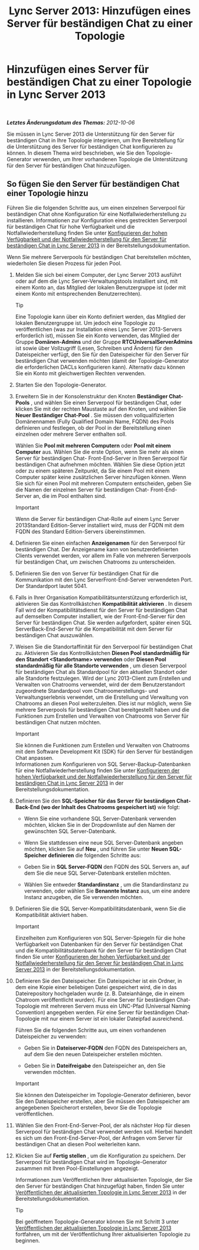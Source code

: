 ﻿---
title: 'Lync Server 2013: Hinzufügen eines Server für beständigen Chat zu einer Topologie'
TOCTitle: Hinzufügen eines Server für beständigen Chat zu einer Topologie
ms:assetid: 8389b307-8c17-4e45-b3b5-5dc9fcfc2ffb
ms:mtpsurl: https://technet.microsoft.com/de-de/library/JJ205049(v=OCS.15)
ms:contentKeyID: 49294599
ms.date: 05/19/2016
mtps_version: v=OCS.15
ms.translationtype: HT
---

# Hinzufügen eines Server für beständigen Chat zu einer Topologie in Lync Server 2013

 

_**Letztes Änderungsdatum des Themas:** 2012-10-06_

Sie müssen in Lync Server 2013 die Unterstützung für den Server für beständigen Chat in Ihre Topologie integrieren, um Ihre Bereitstellung für die Unterstützung des Server für beständigen Chat konfigurieren zu können. In diesem Thema wird beschrieben, wie Sie den Topologie-Generator verwenden, um Ihrer vorhandenen Topologie die Unterstützung für den Server für beständigen Chat hinzuzufügen.

## So fügen Sie den Server für beständigen Chat einer Topologie hinzu

Führen Sie die folgenden Schritte aus, um einen einzelnen Serverpool für beständigen Chat ohne Konfiguration für eine Notfallwiederherstellung zu installieren. Informationen zur Konfiguration eines gestreckten Serverpool für beständigen Chat für hohe Verfügbarkeit und die Notfallwiederherstellung finden Sie unter [Konfigurieren der hohen Verfügbarkeit und der Notfallwiederherstellung für den Server für beständigen Chat in Lync Server 2013](lync-server-2013-configuring-persistent-chat-server-for-high-availability-and-disaster-recovery.md) in der Bereitstellungsdokumentation.

Wenn Sie mehrere Serverpools für beständigen Chat bereitstellen möchten, wiederholen Sie diesen Prozess für jeden Pool.

1.  Melden Sie sich bei einem Computer, der Lync Server 2013 ausführt oder auf dem die Lync Server-Verwaltungstools installiert sind, mit einem Konto an, das Mitglied der lokalen Benutzergruppe ist (oder mit einem Konto mit entsprechenden Benutzerrechten).
    

    > [!TIP]
    > Eine Topologie kann über ein Konto definiert werden, das Mitglied der lokalen Benutzergruppe ist. Um jedoch eine Topologie zu veröffentlichen (was zur Installation eines Lync Server 2013-Servers erforderlich ist), müssen Sie ein Konto verwenden, das Mitglied der Gruppe <STRONG>Domänen-Admins</STRONG> und der Gruppe <STRONG>RTCUniversalServerAdmins</STRONG> ist sowie über Vollzugriff (Lesen, Schreiben und Ändern) für den Dateispeicher verfügt, den Sie für den Dateispeicher für den Server für beständigen Chat verwenden möchten (damit der Topologie-Generator die erforderlichen DACLs konfigurieren kann). Alternativ dazu können Sie ein Konto mit gleichwertigen Rechten verwenden.



2.  Starten Sie den Topologie-Generator.

3.  Erweitern Sie in der Konsolenstruktur den Knoten **Beständiger Chat-Pools** , und wählen Sie einen Serverpool für beständigen Chat, oder klicken Sie mit der rechten Maustaste auf den Knoten, und wählen Sie **Neuer Beständiger Chat-Pool** . Sie müssen den vollqualifizierten Domänennamen (Fully Qualified Domain Name, FQDN) des Pools definieren und festlegen, ob der Pool in der Bereitstellung einen einzelnen oder mehrere Server enthalten soll.
    
    Wählen Sie **Pool mit mehreren Computern** oder **Pool mit einem Computer** aus. Wählen Sie die erste Option, wenn Sie mehr als einen Server für beständigen Chat- Front-End-Server in Ihren Serverpool für beständigen Chat aufnehmen möchten. Wählen Sie diese Option jetzt oder zu einem späteren Zeitpunkt, da Sie einem Pool mit einem Computer später keine zusätzlichen Server hinzufügen können. Wenn Sie sich für einen Pool mit mehreren Computern entscheiden, geben Sie die Namen der einzelnen Server für beständigen Chat- Front-End-Server an, die im Pool enthalten sind.
    

    > [!IMPORTANT]
    > Wenn die Server für beständigen Chat-Rolle auf einem Lync Server 2013Standard Edition-Server installiert wird, muss der FQDN mit dem FQDN des Standard Edition-Servers übereinstimmen.



4.  Definieren Sie einen einfachen **Anzeigenamen** für den Serverpool für beständigen Chat. Der Anzeigename kann von benutzerdefinierten Clients verwendet werden, vor allem im Falle von mehreren Serverpools für beständigen Chat, um zwischen Chatrooms zu unterscheiden.

5.  Definieren Sie den von Server für beständigen Chat für die Kommunikation mit den Lync ServerFront-End-Server verwendeten Port. Der Standardport lautet 5041.

6.  Falls in Ihrer Organisation Kompatibilitätsunterstützung erforderlich ist, aktivieren Sie das Kontrollkästchen **Kompatibilität aktivieren** . In diesem Fall wird der Kompatibilitätsdienst für den Server für beständigen Chat auf demselben Computer installiert, wie der Front-End-Server für den Server für beständigen Chat. Sie werden aufgefordert, später einen SQL ServerBack-End-Server für die Kompatibilität mit dem Server für beständigen Chat auszuwählen.

7.  Weisen Sie die Standortaffinität für den Serverpool für beständigen Chat zu. Aktivieren Sie das Kontrollkästchen **Diesen Pool standardmäßig für den Standort \<Standortname\> verwenden** oder **Diesen Pool standardmäßig für alle Standorte verwenden** , um diesen Serverpool für beständigen Chat als Standardpool für den aktuellen Standort oder alle Standorte festzulegen. Wird der Lync 2013-Client zum Erstellen und Verwalten von Chatrooms verwendet, wird der dem Benutzerstandort zugeordnete Standardpool vom Chatroomerstellungs- und Verwaltungserlebnis verwendet, um die Erstellung und Verwaltung von Chatrooms an diesen Pool weiterzuleiten. Dies ist nur möglich, wenn Sie mehrere Serverpools für beständigen Chat bereitgestellt haben und die Funktionen zum Erstellen und Verwalten von Chatrooms von Server für beständigen Chat nutzen möchten.
    

    > [!IMPORTANT]
    > Sie können die Funktionen zum Erstellen und Verwalten von Chatrooms mit dem Software Development Kit (SDK) für den Server für beständigen Chat anpassen.<BR>Informationen zum Konfigurieren von SQL Server-Backup-Datenbanken für eine Notfallwiederherstellung finden Sie unter <A href="lync-server-2013-configuring-persistent-chat-server-for-high-availability-and-disaster-recovery.md">Konfigurieren der hohen Verfügbarkeit und der Notfallwiederherstellung für den Server für beständigen Chat in Lync Server 2013</A> in der Bereitstellungsdokumentation.



8.  Definieren Sie den **SQL-Speicher für das Server für beständigen Chat-Back-End (wo der Inhalt des Chatrooms gespeichert ist)** wie folgt:
    
      - Wenn Sie eine vorhandene SQL Server-Datenbank verwenden möchten, klicken Sie in der Dropdownliste auf den Namen der gewünschten SQL Server-Datenbank.
    
      - Wenn Sie stattdessen eine neue SQL Server-Datenbank angeben möchten, klicken Sie auf **Neu** , und führen Sie unter **Neuen SQL-Speicher definieren** die folgenden Schritte aus:
    
    <!-- end list -->
    
      - Geben Sie in **SQL Server-FQDN** den FQDN des SQL Servers an, auf dem Sie die neue SQL Server-Datenbank erstellen möchten.
    
      - Wählen Sie entweder **Standardinstanz** , um die Standardinstanz zu verwenden, oder wählen Sie **Benannte Instanz** aus, um eine andere Instanz anzugeben, die Sie verwenden möchten.

9.  Definieren Sie die SQL Server-Kompatibilitätsdatenbank, wenn Sie die Kompatibilität aktiviert haben.
    

    > [!IMPORTANT]
    > Einzelheiten zum Konfigurieren von SQL Server-Spiegeln für die hohe Verfügbarkeit von Datenbanken für den Server für beständigen Chat und die Kompatibilitätsdatenbank für den Server für beständigen Chat finden Sie unter <A href="lync-server-2013-configuring-persistent-chat-server-for-high-availability-and-disaster-recovery.md">Konfigurieren der hohen Verfügbarkeit und der Notfallwiederherstellung für den Server für beständigen Chat in Lync Server 2013</A> in der Bereitstellungsdokumentation.



10. Definieren Sie den Dateispeicher. Ein Dateispeicher ist ein Ordner, in dem eine Kopie einer beliebigen Datei gespeichert wird, die in das Dateirepository hochgeladen wurde (z. B. Dateianhänge, die in einem Chatroom veröffentlicht wurden). Für eine Server für beständigen Chat-Topologie mit mehreren Servern muss ein UNC-Pfad (Universal Naming Convention) angegeben werden. Für eine Server für beständigen Chat-Topologie mit nur einem Server ist ein lokaler Dateipfad ausreichend.
    
    Führen Sie die folgenden Schritte aus, um einen vorhandenen Dateispeicher zu verwenden:
    
      - Geben Sie in **Dateiserver-FQDN** den FQDN des Dateispeichers an, auf dem Sie den neuen Dateispeicher erstellen möchten.
    
      - Geben Sie in **Dateifreigabe** den Dateispeicher an, den Sie verwenden möchten.
    

    > [!IMPORTANT]
    > Sie können den Dateispeicher im Topologie-Generator definieren, bevor Sie den Dateispeicher erstellen, aber Sie müssen den Dateispeicher am angegebenen Speicherort erstellen, bevor Sie die Topologie veröffentlichen.



11. Wählen Sie den Front-End-Server-Pool, der als nächster Hop für diesen Serverpool für beständigen Chat verwendet werden soll. Hierbei handelt es sich um den Front-End-Server-Pool, der Anfragen vom Server für beständigen Chat an diesen Pool weiterleiten kann.

12. Klicken Sie auf **Fertig stellen** , um die Konfiguration zu speichern. Der Serverpool für beständigen Chat wird im Topologie-Generator zusammen mit Ihren Pool-Einstellungen angezeigt.
    
    Informationen zum Veröffentlichen Ihrer aktualisierten Topologie, der Sie den Server für beständigen Chat hinzugefügt haben, finden Sie unter [Veröffentlichen der aktualisierten Topologie in Lync Server 2013](lync-server-2013-publish-the-updated-topology.md) in der Bereitstellungsdokumentation.
    

    > [!TIP]
    > Bei geöffnetem Topologie-Generator können Sie mit Schritt 3 unter <A href="lync-server-2013-publish-the-updated-topology.md">Veröffentlichen der aktualisierten Topologie in Lync Server 2013</A> fortfahren, um mit der Veröffentlichung Ihrer aktualisierten Topologie zu beginnen.



